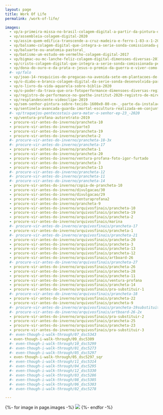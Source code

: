 ```yaml
---
layout: page
title: Work Of Life
permalink: /work-of-life/

images:
  - vp/a-primeira-missa-no-brasil-colagem-digital-a-partir-da-pintura-de-victor-meirelles-dimensoes-diversas-2017
  - vp/assembleia-colagem-digital-2020
  - vp/assim-quem-edifica-transcende-a-cruz-madeira-e-ferro-1-83-x-1-20-x-10-cm-parte-da-instalacao-tabernaculo-da-edificacao-auditorio-do-museu-de-arte-da-pampulha-2019
  - vp/balsamo-colagem-digital-que-integra-a-serie-sonda-comissionada-pelo-instituto-moreira-salles-2020
  - vp/baluarte-ou-anatomia-pastoral_
  - vp/batismo-um-estudo-em-vermelho-colagem-digital-2017
  - vp/bigmac-ou-mc-lanche-feliz-colagem-digital-dimensoes-diversas-2017
  - vp/cristo-colagem-digital-que-integra-a-serie-sonda-comissionada-pelo-instituto-moreira-salles-2020
  - vp/dona-do-ouro-e-da-prata-e-jesus-o-premio-da-guerra-e-viver-como-trava-fotoperformance-na-igreja-de-sao-francisco-registro-de-shai-andrade
  #- vp/falo
  - vp/joao-14-resquicios-de-pregacao-na-avenida-sete-em-plantacoes-de-traveco-para-a-eternidade
  - vp/o-diabo-e-branco-colagem-digital-da-serie-sonda-desenvolvida-para-o-programa-ims-convida-2020
  - vp/o-livro-da-vida-aquarela-sobre-biblia-2020
  - vp/o-poder-da-trava-que-ora-fotoperformance-dimensoes-diversas-registro-de-alex-oliveira-2019
  - vp/registro-de-performance-no-goethe-institut-2020-registro-de-mirella-ferreira
  - vp/resplandescente-videoclipe-2019
  - vp/sem-senhor-pintura-sobre-tecido-1600x0-80-cm-_-parte-da-instalacao-tabernaculo-da-edificacao-museu-de-arte-da-pampulha-2019
  - vp/sentinela-avancada-guarda-imortal-escultura-realizada-em-conjunto-com-rebeca-carapia-2020
  #- vp/traquejos-pentecostais-para-matar-o-senhor-ep-23_-2020
  - vp/ventura-profana-autoretrato-2019
  - procure-vir-antes-do-inverno/prancheta-10
  - procure-vir-antes-do-inverno/parte3
  - procure-vir-antes-do-inverno/prancheta-19
  - procure-vir-antes-do-inverno/prancheta-2
  #- procure-vir-antes-do-inverno/prancheta-18-3x
  #- procure-vir-antes-do-inverno/prancheta-17
  - procure-vir-antes-do-inverno/prancheta-1
  - procure-vir-antes-do-inverno/prancheta-20
  - procure-vir-antes-do-inverno/ventura-profana-foto-igor-furtado
  - procure-vir-antes-do-inverno/prancheta-3
  - procure-vir-antes-do-inverno/prancheta-13
  #- procure-vir-antes-do-inverno/prancheta-12
  #- procure-vir-antes-do-inverno/prancheta-11
  #- procure-vir-antes-do-inverno/prancheta-14
  - procure-vir-antes-do-inverno/copia-de-prancheta-10
  - procure-vir-antes-do-inverno/divulgacao/30
  - procure-vir-antes-do-inverno/divulgacao/29
  - procure-vir-antes-do-inverno/venturaprofana2
  - procure-vir-antes-do-inverno/prancheta-9
  - procure-vir-antes-do-inverno/arquivosfinais/prancheta-10
  - procure-vir-antes-do-inverno/arquivosfinais/prancheta-19
  - procure-vir-antes-do-inverno/arquivosfinais/prancheta-2
  - procure-vir-antes-do-inverno/arquivosfinais/marina
  #- procure-vir-antes-do-inverno/arquivosfinais/prancheta-17
  - procure-vir-antes-do-inverno/arquivosfinais/prancheta-1
  #- procure-vir-antes-do-inverno/arquivosfinais/prancheta-21
  - procure-vir-antes-do-inverno/arquivosfinais/prancheta-20
  - procure-vir-antes-do-inverno/arquivosfinais/prancheta-3
  - procure-vir-antes-do-inverno/arquivosfinais/prancheta-13
  - procure-vir-antes-do-inverno/arquivosfinais/prancheta-12
  - procure-vir-antes-do-inverno/arquivosfinais/artboard-26
  #- procure-vir-antes-do-inverno/arquivosfinais/prancheta-27
  - procure-vir-antes-do-inverno/arquivosfinais/prancheta-26
  - procure-vir-antes-do-inverno/arquivosfinais/prancheta-28
  - procure-vir-antes-do-inverno/arquivosfinais/prancheta-11
  - procure-vir-antes-do-inverno/arquivosfinais/ventura-profana
  - procure-vir-antes-do-inverno/arquivosfinais/prancheta-14
  - procure-vir-antes-do-inverno/arquivosfinais/pra-substituir-1
  #- procure-vir-antes-do-inverno/arquivosfinais/prancheta-18
  - procure-vir-antes-do-inverno/arquivosfinais/prancheta-22
  - procure-vir-antes-do-inverno/arquivosfinais/prancheta-9
  #- procure-vir-antes-do-inverno/arquivosfinais/prancheta-19substituitr
  #- procure-vir-antes-do-inverno/arquivosfinais/artboard-26-2x
  - procure-vir-antes-do-inverno/arquivosfinais/pra-substituir-2
  - procure-vir-antes-do-inverno/arquivosfinais/prancheta-25
  - procure-vir-antes-do-inverno/arquivosfinais/prancheta-23
  - procure-vir-antes-do-inverno/arquivosfinais/pra-substituir-3
  #- even-though-i-walk-through/07_dsc5343
  - even-though-i-walk-through/09_dsc5309
  #- even-though-i-walk-through/10_dsc5299
  #- even-though-i-walk-through/01_dsc5273
  #- even-though-i-walk-through/05_dsc5297
  - even-though-i-walk-through/05_dsc5297_sqr
  #- even-though-i-walk-through/11_dsc5314
  #- even-though-i-walk-through/04_dsc5295
  #- even-though-i-walk-through/12_dsc5330
  #- even-though-i-walk-through/03_dsc5286
  #- even-though-i-walk-through/08_dsc5305
  #- even-though-i-walk-through/06_dsc5303
  #- even-though-i-walk-through/02_dsc5278

---
```


<div class="work-of-life-flex">
{%- for image in page.images -%}
  <img src="/assets/work-of-life/{{image}}-w300.jpg">
{%- endfor -%}

